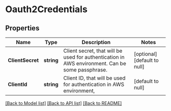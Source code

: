# Oauth2Credentials

## Properties
Name | Type | Description | Notes
------------ | ------------- | ------------- | -------------
**ClientSecret** | **string** | Client secret, that will be used for authentication in AWS environment. Can be some passphrase. | [optional] [default to null]
**ClientId** | **string** | Client ID, that will be used for authentication in AWS environment, | [default to null]

[[Back to Model list]](../README.md#documentation-for-models) [[Back to API list]](../README.md#documentation-for-api-endpoints) [[Back to README]](../README.md)


